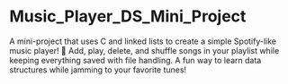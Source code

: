 # Music_Player_DS_Mini_Project
A mini-project that uses C and linked lists to create a simple Spotify-like music player! 🎵 Add, play, delete, and shuffle songs in your playlist while keeping everything saved with file handling. A fun way to learn data structures while jamming to your favorite tunes!
